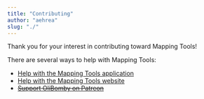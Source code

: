```yaml
---
title: "Contributing"
author: "aehrea"
slug: "./"
---
```


Thank you for your interest in contributing toward Mapping Tools!

There are several ways to help with Mapping Tools:

- [Help with the Mapping Tools application](./mt)
- [Help with the Mapping Tools website](./web)
- ~~[Support OliBomby on Patreon](https://www.patreon.com/OliBomby)~~
